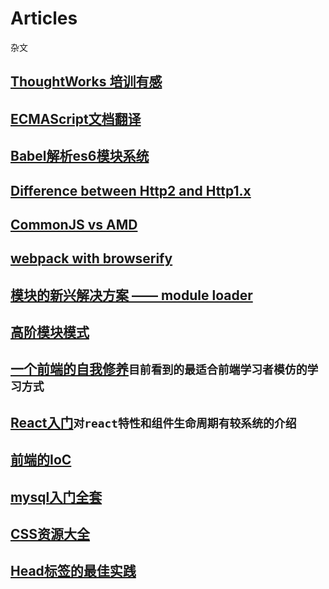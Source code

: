 # Articles
杂文

## [ThoughtWorks 培训有感](https://github.com/bsdfzzzy/Articles/blob/master/ThoughtWorks.md)

## [ECMAScript文档翻译](https://github.com/bsdfzzzy/ECMA262-cn)

## [Babel解析es6模块系统](https://github.com/bsdfzzzy/Articles/blob/master/Babel%E8%A7%A3%E6%9E%90es6%E6%A8%A1%E5%9D%97%E7%B3%BB%E7%BB%9F.md)

## [Difference between Http2 and Http1.x](https://http2.github.io/faq/#what-are-the-key-differences-to-http1x)

## [CommonJS vs AMD](http://tomdale.net/2012/01/amd-is-not-the-answer/)

## [webpack with browserify](https://gist.github.com/substack/68f8d502be42d5cd4942)

## [模块的新兴解决方案 —— module loader](https://github.com/ModuleLoader/es-module-loader)

## [高阶模块模式](http://www.adequatelygood.com/JavaScript-Module-Pattern-In-Depth.html)

## [一个前端的自我修养](http://taobaofed.org/blog/2016/03/23/the-growth-of-front-end/)`目前看到的最适合前端学习者模仿的学习方式`

## [React入门](http://blog.codingplayboy.com/2016/08/20/react/)`对react特性和组件生命周期有较系统的介绍`

## [前端的IoC](http://efe.baidu.com/blog/introduction-about-ioc-in-frontend/)

## [mysql入门全套](http://blog.jobbole.com/104809/)

## [CSS资源大全](https://github.com/jobbole/awesome-css-cn)

## [Head标签的最佳实践](https://mp.weixin.qq.com/s/GF3HPhFrXll6eEI8crJCaw)
